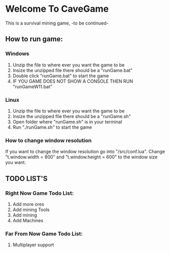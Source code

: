 # Welcome To CaveGame
This is a survival mining game, -to be continued-

## How to run game:
### Windows
1. Unzip the file to where ever you want the game to be
2. Insize the unzipped file there should be a "runGame.bat"
3. Double click "runGame.bat" to start the game
4. IF YOU GAME DOES NOT SHOW A CONSOLE THEN RUN "runGameW11.bat"
### Linux
1. Unzip the file to where ever you want the game to be
2. Insize the unzipped file there should be a "runGame.sh"
3. Open folder where "runGame.sh" is in your terminal
4. Run "./runGame.sh" to start the game
### How to change window resolution
If you want to change the window resolution go into "/src/conf.lua". Change "t.window.width = 800" and "t.window.height = 600" to the window size you want.

## TODO LIST'S
### Right Now Game Todo List:
1. Add more ores
2. Add mining Tools
3. Add mining
4. Add Machines
### Far From Now Game Todo List:
1. Multiplayer support
